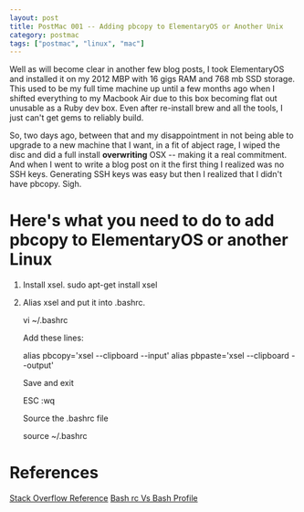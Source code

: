 ```yaml
---
layout: post
title: PostMac 001 -- Adding pbcopy to ElementaryOS or Another Unix
category: postmac
tags: ["postmac", "linux", "mac"]
---
```

Well as will become clear in another few blog posts, I took ElementaryOS and installed it on my 2012 MBP with 16 gigs RAM and 768 mb SSD storage.  This used to be my full time machine up until a few months ago when I shifted everything to my Macbook Air due to this box becoming flat out unusable as a Ruby dev box.  Even after re-install brew and all the tools, I just can't get gems to reliably build.

So, two days ago, between that and my disappointment in not being able to upgrade to a new machine that I want, in a fit of abject rage, I wiped the disc and did a full install **overwriting** OSX -- making it a real commitment.  And when I went to write a blog post on it the first thing I realized was no SSH keys.  Generating SSH keys was easy but then I realized that I didn't have pbcopy.  Sigh.  

# Here's what you need to do to add pbcopy to ElementaryOS or another Linux

1.  Install xsel.  sudo apt-get install xsel
2.  Alias xsel and put it into .bashrc.

    vi ~/.bashrc
    
    Add these lines:
    
    alias pbcopy='xsel --clipboard --input'
    alias pbpaste='xsel --clipboard --output'
    
    Save and exit
    
    ESC :wq
    
    Source the .bashrc file
    
    source ~/.bashrc

# References

[Stack Overflow Reference](http://superuser.com/questions/288320/whats-like-osxs-pbcopy-for-linux)
[Bash rc Vs Bash Profile](http://www.joshstaiger.org/archives/2005/07/bash_profile_vs.html)
